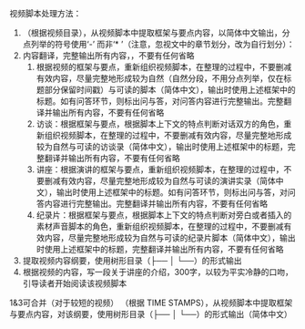 视频脚本处理方法：

1. （根据视频目录），从视频脚本中提取框架与要点内容，以简体中文输出，分点列举的符号使用‘-’ 而非‘* ’（注意，忽视文中的章节划分，改为自行划分）：
2. 内容翻译，完整输出所有内容，，不要有任何省略
	1. 根据视频的框架与要点，重新组织视频脚本，在整理的过程中，不要删减有效内容，尽量完整地形成较为自然（自然分段，不用分点列举，仅在标题部分保留时间戳）与可读的脚本（简体中文），输出时使用上述框架中的标题。如有问答环节，则标出问与答，对问答内容进行完整输出。完整翻译并输出所有内容，不要有任何省略
	2. 访谈：根据框架与要点，根据脚本上下文的特点判断对话双方的角色，重新组织视频脚本，在整理的过程中，不要删减有效内容，尽量完整地形成较为自然与可读的访谈录（简体中文），输出时使用上述框架中的标题，完整翻译并输出所有内容，不要有任何省略
	3. 讲座：根据演讲的框架与要点，重新组织视频脚本，在整理的过程中，不要删减有效内容，尽量完整地形成较为自然与可读的演讲实录（简体中文），输出时使用上述框架中的标题。如有问答环节，则标出问与答，对问答内容进行完整输出。完整翻译并输出所有内容，不要有任何省略
	4. 纪录片：根据框架与要点，根据脚本上下文的特点判断对旁白或者插入的素材声音脚本的角色，重新组织视频脚本，在整理的过程中，不要删减有效内容，尽量完整地形成较为自然与可读的纪录片脚本（简体中文），输出时使用上述框架中的标题，完整翻译并输出所有内容，不要有任何省略
3. 提取视频内容纲要，使用树形目录（├── │ └──）的形式输出
4. 根据视频的内容，写一段关于讲座的介绍，300字，以较为平实冷静的口吻，引导读者开始阅读该视频脚本

1&3可合并（对于较短的视频）
（根据 TIME STAMPS），从视频脚本中提取框架与要点内容，对该纲要，使用树形目录（├── │ └──）的形式输出（简体中文）

